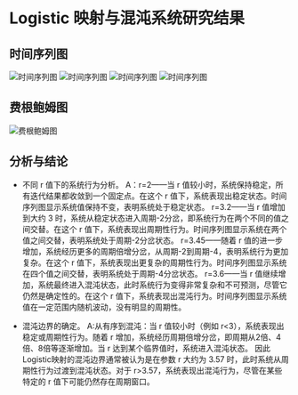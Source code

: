 # Logistic 映射与混沌系统研究结果

## 时间序列图

![时间序列图](/workspaces/cp2025-practices-week4-zsy/src/logistic_r2.0.png) 
![时间序列图](/workspaces/cp2025-practices-week4-zsy/src/logistic_r3.2.png)
![时间序列图](/workspaces/cp2025-practices-week4-zsy/src/logistic_r3.45.png)
![时间序列图](/workspaces/cp2025-practices-week4-zsy/src/logistic_r3.6.png)


## 费根鲍姆图

![费根鲍姆图](/workspaces/cp2025-practices-week4-zsy/src/bifurcation.png)

## 分析与结论

- 不同 r 值下的系统行为分析。
A：r=2——当 r 值较小时，系统保持稳定，所有迭代结果都收敛到一个固定点。在这个 r 值下，系统表现出稳定状态。时间序列图显示系统值保持不变，表明系统处于稳定状态。
   r=3.2——当 r 值增加到大约 3 时，系统从稳定状态进入周期-2分岔，即系统行为在两个不同的值之间交替。在这个 r 值下，系统表现出周期性行为。时间序列图显示系统在两个值之间交替，表明系统处于周期-2分岔状态。
   r=3.45——随着 r 值的进一步增加，系统经历更多的周期倍增分岔，从周期-2到周期-4，表明系统行为更加复杂。在这个 r 值下，系统表现出更复杂的周期性行为。时间序列图显示系统在四个值之间交替，表明系统处于周期-4分岔状态。
   r=3.6——当 r 值继续增加，系统最终进入混沌状态，此时系统行为变得非常复杂和不可预测，尽管它仍然是确定性的。在这个 r 值下，系统表现出混沌行为。时间序列图显示系统值在一定范围内随机波动，没有明显的周期性。

- 混沌边界的确定。
A:从有序到混沌：当 r 值较小时（例如 r<3），系统表现出稳定或周期性行为。随着 r 增加，系统经历周期倍增分岔，即周期从2倍、4倍、8倍等逐渐增加。当 r 达到某个临界值时，系统进入混沌状态。  因此Logistic映射的混沌边界通常被认为是在参数 r 大约为 3.57 时，此时系统从周期性行为过渡到混沌状态。对于 r>3.57，系统表现出混沌行为，尽管在某些特定的 r 值下可能仍然存在周期窗口。
